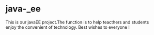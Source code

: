 # java-_ee
This is our javaEE project.The function is to help teacthers and students enjoy the convenient of technology.
Best wishes to everyone !
